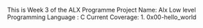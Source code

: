 This is Week 3 of the ALX Programme
Project Name: Alx Low level Programming
Language : C
Current Coverage:
	1. 0x00-hello_world